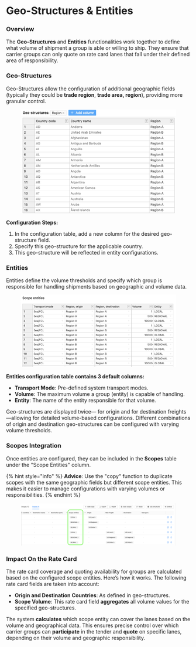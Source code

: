 # Geo-Structures & Entities

### Overview

The **Geo-Structures** and **Entities** functionalities work together to define what volume of shipment a group is able or willing to ship. They ensure that carrier groups can only quote on rate card lanes that fall under their defined area of responsibility.

### **Geo-Structures**

Geo-Structures allow the configuration of additional geographic fields (typically they could be **trade region**, **trade area, region**), providing more granular control.

<figure><img src="../../../.gitbook/assets/Screenshot 2024-09-19 at 15.28.17.png" alt=""><figcaption></figcaption></figure>

**Configuration Steps:**

1. In the configuration table, add a new column for the desired geo-structure field.
2. Specify this geo-structure for the applicable country.
3. This geo-structure will be reflected in entity configurations.

### **Entities**

Entities define the volume thresholds and specify which group is responsible for handling shipments based on geographic and volume data.

<figure><img src="../../../.gitbook/assets/Screenshot 2024-09-19 at 15.29.57.png" alt=""><figcaption></figcaption></figure>

**Entities configuration table contains 3 default columns:**

* **Transport Mode**: Pre-defined system transport modes.
* **Volume**: The maximum volume a group (entity) is capable of handling.
* **Entity**: The name of the entity responsible for that volume.

Geo-structures are displayed twice— for origin and for destination freights—allowing for detailed volume-based configurations. Different combinations of origin and destination geo-structures can be configured with varying volume thresholds.

### **Scopes Integration**

Once entities are configured, they can be included in the **Scopes** table under the "Scope Entities" column.

{% hint style="info" %}
**Advice**: Use the "copy" function to duplicate scopes with the same geographic fields but different scope entities. This makes it easier to manage configurations with varying volumes or responsibilities.
{% endhint %}

<figure><img src="../../../.gitbook/assets/Screenshot 2024-09-19 at 15.32.15.png" alt=""><figcaption></figcaption></figure>

### **Impact On the Rate Card**

The rate card coverage and quoting availability for groups are calculated based on the configured scope entities. Here’s how it works. The following rate card fields are taken into account:

* **Origin and Destination Countries**: As defined in geo-structures.
* **Scope Volume**: This rate card field **aggregates** all volume values for the specified geo-structures.

The system **calculates** which scope entity can cover the lanes based on the volume and geographical data. This ensures precise control over which carrier groups can **participate** in the tender and **quote** on specific lanes, depending on their volume and geographic responsibility.
